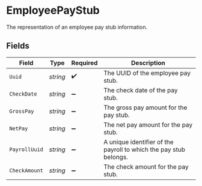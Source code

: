 # EmployeePayStub

The representation of an employee pay stub information.


## Fields

| Field                                                             | Type                                                              | Required                                                          | Description                                                       |
| ----------------------------------------------------------------- | ----------------------------------------------------------------- | ----------------------------------------------------------------- | ----------------------------------------------------------------- |
| `Uuid`                                                            | *string*                                                          | :heavy_check_mark:                                                | The UUID of the employee pay stub.                                |
| `CheckDate`                                                       | *string*                                                          | :heavy_minus_sign:                                                | The check date of the pay stub.                                   |
| `GrossPay`                                                        | *string*                                                          | :heavy_minus_sign:                                                | The gross pay amount for the pay stub.                            |
| `NetPay`                                                          | *string*                                                          | :heavy_minus_sign:                                                | The net pay amount for the pay stub.                              |
| `PayrollUuid`                                                     | *string*                                                          | :heavy_minus_sign:                                                | A unique identifier of the payroll to which the pay stub belongs. |
| `CheckAmount`                                                     | *string*                                                          | :heavy_minus_sign:                                                | The check amount for the pay stub.                                |